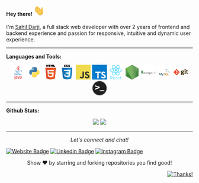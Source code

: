 <h4> Hey there! <img src="./gifs/wave.gif" width="30px"></h4>

I'm [Sahil Darji](https://sahildarji.me/), a full stack web developer with over 2 years of frontend and backend experience and passion for responsive, intuitive and dynamic user experience.

 ---
 
**Languages and Tools:**

<p align="center">

  <div align="center">
  
<img height="40" src="https://raw.githubusercontent.com/devicons/devicon/master/icons/java/java-original-wordmark.svg"></code> <code><img height="40" src="https://raw.githubusercontent.com/github/explore/80688e429a7d4ef2fca1e82350fe8e3517d3494d/topics/python/python.png"></code> <code><img height="40" src="https://raw.githubusercontent.com/github/explore/80688e429a7d4ef2fca1e82350fe8e3517d3494d/topics/html/html.png"></code> <code><img height="40" src="https://raw.githubusercontent.com/github/explore/80688e429a7d4ef2fca1e82350fe8e3517d3494d/topics/css/css.png"></code> <code><img height="40" src="https://raw.githubusercontent.com/github/explore/80688e429a7d4ef2fca1e82350fe8e3517d3494d/topics/javascript/javascript.png"></code> <code><img height="40" src="https://raw.githubusercontent.com/github/explore/80688e429a7d4ef2fca1e82350fe8e3517d3494d/topics/typescript/typescript.png"></code> <code><img height="40" src="https://raw.githubusercontent.com/devicons/devicon/master/icons/react/react-original-wordmark.svg"></code> <code><img height="40" src="https://raw.githubusercontent.com/github/explore/80688e429a7d4ef2fca1e82350fe8e3517d3494d/topics/nodejs/nodejs.png"></code> <code><img height="40" src="https://raw.githubusercontent.com/github/explore/80688e429a7d4ef2fca1e82350fe8e3517d3494d/topics/mongodb/mongodb.png"></code> <code><img height="40" src="https://raw.githubusercontent.com/github/explore/80688e429a7d4ef2fca1e82350fe8e3517d3494d/topics/mysql/mysql.png"></code> <code><img height="40" src="https://raw.githubusercontent.com/github/explore/80688e429a7d4ef2fca1e82350fe8e3517d3494d/topics/git/git.png"></code> <code><img height="40" src="https://raw.githubusercontent.com/github/explore/80688e429a7d4ef2fca1e82350fe8e3517d3494d/topics/terminal/terminal.png"></code>

  </div>
  </p>

 ---
 
**Github Stats:**

<p align="center">
  
  <img src="https://github-readme-stats.vercel.app/api?username=sahil-1602&count_private=true&show_icons=true&theme=dracula&line_height=33">
  <img src="https://github-readme-stats.vercel.app/api/top-langs/?username=sahil-1602&count_private=true&hide=html,scss,,ejs&theme=dracula&line_height=10">

</p>

 ---
 
<p align="center">
  <i>Let's connect and chat!</i>
  
   [![Website Badge](https://img.shields.io/badge/-sahildarji.me-47CCCC?style=flat&logo=Google-Chrome&logoColor=white&link=https://sahildarji.me/)](https://sahildarji.me/) 
   [![Linkedin Badge](https://img.shields.io/badge/-Sahil_Darji-blue?style=flat-square&logo=Linkedin&logoColor=white&link=https://www.linkedin.com/in/sahil-darji-11ab3a1ab/)](https://www.linkedin.com/in/sahil-darji-11ab3a1ab/) 
   [![Instagram Badge](https://img.shields.io/badge/-@sahil_1602-purple?style=flat&logo=instagram&logoColor=white&link=https://www.instagram.com/sahil_1602/)](https://www.instagram.com/sahil_1602/)
   
  <p align="center">
    Show ❤️ by starring and forking repositories you find good!
  </p>
</p>

<div align="right">
  
[![Thanks!](https://img.shields.io/badge/Thanks%20for%20visiting-!-1EAEDB.svg)](https://sahil-1602.github.io/portfolio/)

</div>

